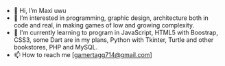 - 👋 Hi, I’m Maxi uwu
- 👀 I’m interested in programming, graphic design, architecture both in code and real, in making games of low and growing complexity.
- 🌱 I'm currently learning to program in JavaScript, HTML5 with Boostrap, CSS3, some Dart are in my plans, Python with Tkinter, Turtle and other bookstores, PHP and MySQL.
- 📫 How to reach me [gamertagg714@gmail.com]

<!---
Maxi-N/Maxi-N is a ✨ special ✨ repository because its `README.md` (this file) appears on your GitHub profile.
You can click the Preview link to take a look at your changes.
--->
